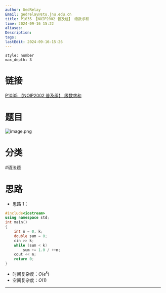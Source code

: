 ```yaml
---
author: GedRelay
Email: gedrelay@stu.jnu.edu.cn
title: P1035 【NOIP2002 普及组】 级数求和
time: 2024-09-16 15:22
aliases: 
Description: 
tags: 
lastEdit: 2024-09-16-15:26
---
```


```toc
style: number
max_depth: 3
```

# 链接
[P1035 【NOIP2002 普及组】 级数求和](https://www.luogu.com.cn/problem/P1035) 

# 题目
![image.png](https://ged-pic-bed.oss-cn-guangzhou.aliyuncs.com/img/202409161523671.png)


# 分类
#语法题 

# 思路
- 思路 1：


```cpp
#include<iostream>
using namespace std;
int main()
{
	int n = 0, k;
	double sum = 0;
	cin >> k;
	while (sum < k)
		sum += 1.0 / ++n;
	cout << n;
	return 0;
}
```


- 时间复杂度：${O\left( e^{k}  \right)  }$ 
- 空间复杂度：${O\left( 1 \right)  }$ 


---

